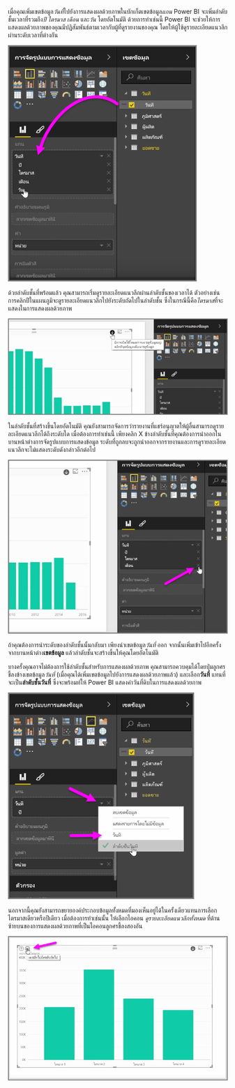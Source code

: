 เมื่อคุณเพิ่มเขตข้อมูล*วันที่*ไปยังการแสดงผลด้วยภาพในบักเก็ตเขตข้อมูล*แกน* Power BI จะเพิ่มลำดับชั้นเวลาที่รวมถึง*ปี* *ไตรมาส* *เดือน* และ*วัน* โดยอัตโนมัติ ด้วยการทำเช่นนี้ Power BI จะช่วยให้การแสดงผลด้วยภาพของคุณมีปฏิสัมพันธ์ตามเวลากับผู้ที่ดูรายงานของคุณ โดยให้ผู้ใช้ดูรายละเอียดแนวลึกผ่านระดับเวลาที่ต่างกัน

![](media/3-11g-visual-hierarchies-drilling/3-11g_1.png)

ด้วยลำดับชั้นที่พร้อมแล้ว คุณสามารถเริ่มดูรายละเอียดแนวลึกผ่านลำดับชั้นของเวลาได้ ตัวอย่างเช่น การคลิกปีในแผนภูมิจะดูรายละเอียดแนวลึกไปยังระดับถัดไปในลำดับชั้น ซึ่งในกรณีนี้คือ*ไตรมาส*ที่จะแสดงในการแสดงผลด้วยภาพ

![](media/3-11g-visual-hierarchies-drilling/3-11g_2.png)

ในลำดับชั้นที่สร้างขึ้นโดยอัตโนมัติ คุณยังสามารถจัดการว่ารายงานที่แชร์อนุญาตให้ผู้อื่นสามารถดูรายละเอียดแนวลึกได้ถึงระดับใด เมื่อต้องการทำเช่นนี้ เพียงคลิก X ข้างลำดับชั้นที่คุณต้องการนำออกในบานหน้าต่างการจัดรูปแบบการแสดงข้อมูล ระดับที่ถูกลบจะถูกนำออกจากรายงานและการดูรายละเอียดแนวลึกจะไม่แสดงระดับดังกล่าวอีกต่อไป

![](media/3-11g-visual-hierarchies-drilling/3-11g_3.png)

ถ้าคุณต้องการนำระดับของลำดับชั้นนั้นกลับมา เพียงนำเขตข้อมูล*วันที่* ออก จากนั้นเพิ่มเข้าไปอีกครั้งจากบานหน้าต่าง**เขตข้อมูล** แล้วลำดับชั้นจะสร้างขึ้นให้คุณโดยอัตโนมัติ

บางครั้งคุณอาจไม่ต้องการใช้ลำดับชั้นสำหรับการแสดงผลด้วยภาพ คุณสามารถควบคุมได้โดยปุ่มลูกศรชี้ลงข้างเขตข้อมูล*วันที่* (เมื่อคุณได้เพิ่มเขตข้อมูลไปยังการแสดงผลด้วยภาพแล้ว) และเลือก**วันที่** แทนที่จะเป็น**ลำดับชั้นวันที่** ซึ่งจะพร้อมท์ให้ Power BI แสดงค่าวันที่ดิบในการแสดงผลด้วยภาพ

![](media/3-11g-visual-hierarchies-drilling/3-11g_4.png)

นอกจากนี้คุณยังสามารถขยายองค์ประกอบข้อมูลทั้งหมดที่มองเห็นอยู่ได้ในครั้งเดียวแทนการเลือกไตรมาสเดียวหรือปีเดียว เมื่อต้องการทำเช่นนั้น ให้เลือกไอคอน *ดูรายละเอียดแนวลึกทั้งหมด* ที่ด้านซ้ายบนของการแสดงผลด้วยภาพที่เป็นไอคอนลูกศรชี้ลงสองอัน

![](media/3-11g-visual-hierarchies-drilling/3-11g_5.png)

